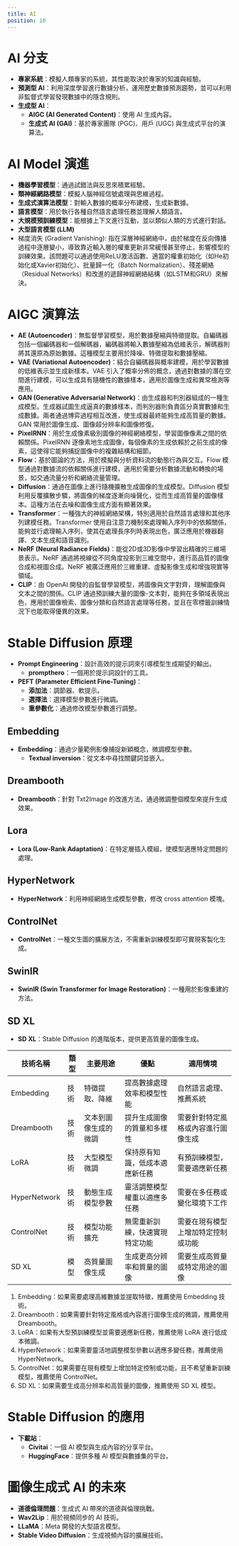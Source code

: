 ```yaml
---
title: AI
position: 10
---
```


# AI 分支
- **專家系統**：模擬人類專家的系統，其性能取決於專家的知識與經驗。
- **預測型 AI**：利用深度學習進行數據分析，運用歷史數據預測趨勢，並可以利用非監督式學習發現數據中的隱含規則。
- **生成型 AI**：
  - **AIGC (AI Generated Content)**：使用 AI 生成內容。
  - **生成式 AI (GAI)**：基於專家團隊 (PGC)、用戶 (UGC) 與生成式平台的演算法。

# AI Model 演進
- **機器學習模型**：通過試錯法與反思來積累經驗。
- **類神經網路模型**：模擬人腦神經信號處理與思維過程。
- **生成式演算法模型**：對輸入數據的概率分布建模，生成新數據。
- **語言模型**：用於執行各種自然語言處理任務並理解人類語言。
- **大規模預訓練模型**：能根據上下文進行互動，並以類似人類的方式進行對話。
- **大型語言模型 (LLM)**
- 梯度消失 (Gradient Vanishing): 指在深層神經網絡中，由於梯度在反向傳播過程中逐層變小，導致靠近輸入層的權重更新非常緩慢甚至停止，影響模型的訓練效果。該問題可以通過使用ReLU激活函數、適當的權重初始化（如He初始化或Xavier初始化）、批量歸一化（Batch Normalization）、殘差網絡（Residual Networks）和改進的遞歸神經網絡結構（如LSTM和GRU）來解決。

# AIGC 演算法
- **AE (Autoencoder)**：無監督學習模型，用於數據壓縮與特徵提取。自編碼器包括一個編碼器和一個解碼器，編碼器將輸入數據壓縮為低維表示，解碼器則將其還原為原始數據。這種模型主要用於降噪、特徵提取和數據壓縮。
- **VAE (Variational Autoencoder)**：結合自編碼器與概率建模，用於學習數據的低維表示並生成新樣本。VAE 引入了概率分佈的概念，通過對數據的潛在空間進行建模，可以生成具有隨機性的數據樣本，適用於圖像生成和異常檢測等應用。
- **GAN (Generative Adversarial Network)**：由生成器和判別器組成的一種生成模型。生成器試圖生成逼真的數據樣本，而判別器則負責區分真實數據和生成數據。兩者通過博弈過程相互改進，使生成器最終能夠生成高質量的數據。GAN 常用於圖像生成、圖像超分辨率和圖像修復。
- **PixelRNN**：用於生成像素級別圖像的神經網絡模型，學習圖像像素之間的依賴關係。PixelRNN 逐像素地生成圖像，每個像素的生成依賴於之前生成的像素，這使得它能夠捕捉圖像中的複雜結構和細節。
- **Flow**：基於圖論的方法，用於模擬與分析資料流的動態行為與交互。Flow 模型通過對數據流的依賴關係進行建模，適用於需要分析數據流動和轉換的場景，如交通流量分析和網絡流量管理。
- **Diffusion**：通過在圖像上進行隨機擴散生成圖像的生成模型。Diffusion 模型利用反覆擴散步驟，將圖像的梯度逐漸向噪聲化，從而生成高質量的圖像樣本。這種方法在去噪和圖像生成方面有顯著效果。
- **Transformer**：一種強大的神經網絡架構，特別適用於自然語言處理和其他序列建模任務。Transformer 使用自注意力機制來處理輸入序列中的依賴關係，能夠並行處理輸入序列，使其在處理長序列時表現出色，廣泛應用於機器翻譯、文本生成和語音識別。
- **NeRF (Neural Radiance Fields)**：能從2D或3D影像中學習出精確的三維場景表示。NeRF 通過將視線從不同角度投影到三維空間中，進行高品質的圖像合成和視圖合成。NeRF 被廣泛應用於三維重建、虛擬影像生成和增強現實等領域。
- **CLIP**：由 OpenAI 開發的自監督學習模型，將圖像與文字對齊，理解圖像與文本之間的關係。CLIP 通過預訓練大量的圖像-文本對，能夠在多領域表現出色，應用於圖像檢索、圖像分類和自然語言處理等任務，並且在零標籤訓練情況下也能取得優異的效果。


# Stable Diffusion 原理
- **Prompt Engineering**：設計高效的提示詞來引導模型生成期望的輸出。
  - **prompthero**：一個用於提示詞設計的工具。
- **PEFT (Parameter Efficient Fine-Tuning)**：
  - **添加法**：調節器、軟提示。
  - **選擇法**：選擇模型參數進行微調。
  - **重參數化**：通過修改模型參數進行調整。

## Embedding
- **Embedding**：通過少量範例影像捕捉新穎概念，微調模型參數。
  - **Textual inversion**：從文本中尋找關鍵詞並嵌入。

## Dreambooth
- **Dreambooth**：針對 Txt2Image 的改進方法，通過微調整個模型來提升生成效果。

## Lora
- **Lora (Low-Rank Adaptation)**：在特定層插入模組，使模型適應特定問題的處理。

## HyperNetwork
- **HyperNetwork**：利用神經網絡生成模型參數，修改 cross attention 模塊。

## ControlNet
- **ControlNet**：一種文生圖的擴展方法，不需重新訓練模型即可實現客製化生成。

## SwinIR
- **SwinIR (Swin Transformer for Image Restoration)**：一種用於影像重建的方法。

## SD XL
- **SD XL**：Stable Diffusion 的進階版本，提供更高質量的圖像生成。

| 技術名稱       | 類型     | 主要用途                     | 優點                                  | 適用情境                               |
|----------------|----------|------------------------------|---------------------------------------|----------------------------------------|
| Embedding      | 技術     | 特徵提取、降維               | 提高數據處理效率和模型性能            | 自然語言處理、推薦系統                 |
| Dreambooth     | 技術     | 文本到圖像生成的微調         | 提升生成圖像的質量和多樣性            | 需要針對特定風格或內容進行圖像生成     |
| LoRA           | 技術     | 大型模型微調                 | 保持原有知識，低成本適應新任務        | 有預訓練模型，需要適應新任務           |
| HyperNetwork   | 技術     | 動態生成模型參數             | 靈活調整模型權重以適應多任務          | 需要在多任務或變化環境下工作           |
| ControlNet     | 技術     | 模型功能擴充                 | 無需重新訓練，快速實現特定功能        | 需要在現有模型上增加特定控制或功能     |
| SD XL          | 模型     | 高質量圖像生成               | 生成更高分辨率和質量的圖像            | 需要生成高質量或特定用途的圖像         |

1. Embedding：如果需要處理高維數據並提取特徵，推薦使用 Embedding 技術。
2. Dreambooth：如果需要針對特定風格或內容進行圖像生成的微調，推薦使用 Dreambooth。
3. LoRA：如果有大型預訓練模型並需要適應新任務，推薦使用 LoRA 進行低成本微調。
4. HyperNetwork：如果需要靈活地調整模型參數以適應多變任務，推薦使用 HyperNetwork。
5. ControlNet：如果需要在現有模型上增加特定控制或功能，且不希望重新訓練模型，推薦使用 ControlNet。
6. SD XL：如果需要生成高分辨率和高質量的圖像，推薦使用 SD XL 模型。

# Stable Diffusion 的應用
- **下載站**：
  - **Civitai**：一個 AI 模型與生成內容的分享平台。
  - **HuggingFace**：提供多種 AI 模型與數據集的平台。

# 圖像生成式 AI 的未來
- **道德倫理問題**：生成式 AI 帶來的道德與倫理挑戰。
- **Wav2Lip**：用於視頻同步的 AI 技術。
- **LLaMA**：Meta 開發的大型語言模型。
- **Stable Video Diffusion**：生成視頻內容的擴展技術。
